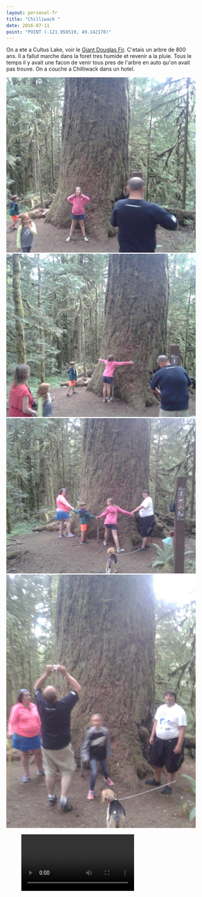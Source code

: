 ```yaml
---
layout: personal-fr
title: "Chilliwack "
date: 2016-07-11
point: "POINT (-121.958519, 49.142170)" 
---
```


On a ete a Cultus Lake, voir le [Giant Douglas Fir](http://www.tourismchilliwack.com/cultus-hiking). C'etais un arbre de 800 ans. Il a fallut marche dans la foret tres humide et revenir a la pluie. Tous le temps il y avait une facon de venir tous pres de l'arbre en auto qu'on avait pas trouve.
On a couche a Chilliwack dans un hotel. 

![1](/voyages/20160712_173530.jpg)
![2](/voyages/20160712_173538.jpg)
![3](/voyages/20160712_173723.jpg)
![4](/voyages/20160712_173753.jpg)

  <figure class="wb-mltmd">
  <video title="Suspect">
    <source type="video/youtube" src="https://www.youtube.com/watch?v=uUzkajy0tSs&feature=youtu.be" />
  </video>
</figure>
